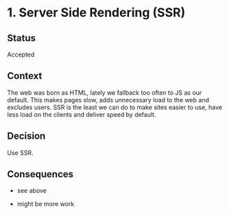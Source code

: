 # 1. Server Side Rendering (SSR)

## Status

Accepted

## Context

The web was born as HTML, lately we fallback too often to JS as our default.
This makes pages slow, adds unnecessary load to the web and excludes users.
SSR is the least we can do to make sites easier to use, have less load on the
clients and deliver speed by default.

## Decision

Use SSR.

## Consequences

+ see above
- might be more work